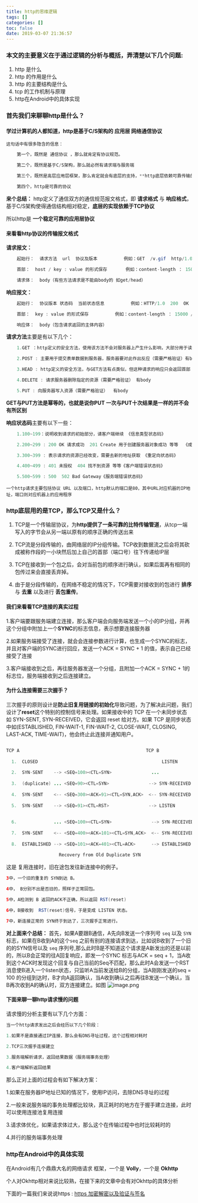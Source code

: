 ```yaml
---
title: http的思维逻辑
tags: []
categories: []
toc: false
date: 2019-03-07 21:36:57
---
```


### 本文的主要意义在于通过逻辑的分析与概括，弄清楚以下几个问题:
1. http 是什么
2. http 的作用是什么
3. http 的主要结构是什么
4. tcp 的工作机制与原理
5. http在Android中的具体实现


### 首先我们来聊聊http是什么？

#### 学过计算机的人都知道，http是基于C/S架构的 应用层 网络通信协议
<!--more-->
```	java
这句话中有很多隐含的信息：

	第一个，既然是 通信协议 ，那么就肯定有协议规范。

	第二个，既然是基于C/S架构，那么就必然有请求端与服务端

	第三个，既然是高层应用层框架，那么肯定就会有底层的支持，**http底层依赖可靠传输的TCP协议**

	第四个，http是可靠的协议

```

**来个总结：** http定义了通信双方的通信规范报文格式，即 **请求格式** 与  **响应格式**，基于C/S架构使得通信结构相对稳定，**底层的实现依赖于TCP协议**

所以http是 **一个稳定可靠的应用层协议**




#### 来看看http协议的传输报文格式


**请求报文：**

```java
	起始行：  请求方法  url  协议及版本  		例如：GET  /v.gif  http/1.0

	首部：	 host / key : value 的形式保存		例如：content-length ： 15000 / content-type ： image/gif等等

	请求体：  body（有些方法请求是不能由body的 如get/head）
```

**响应报文：**

```java
	起始行：  协议版本 状态码  当前状态信息  		例如：HTTP/1.0  200  OK

	首部：	 key : value 的形式保存			例如：content-length ： 15000 / content-type ： image/gif等等

	响应体：  body（包含请求返回的主体内容）
```

**请求方法**主要是有以下几个：

```java
	1.GET ：http定义的安全方法，使用该方法不会对服务器上产生什么影响，大部分用于读取服务器数据   没有body

	2.POST : 主要用于提交表单数据到服务器，服务器要对此作出反应（需要严格验证）有body

	3.HEAD : http定义的安全方法，与GET方法有点类似，但这种请求的响应只会返回首部 可用于对资源进行检查  没有body

	4.DELETE : 请求服务器删除指定的资源（需要严格验证） 有body

	5.PUT : 向服务器写入资源（需要严格验证）  有body
```
**GET与PUT方法是幂等的，也就是说你PUT 一次与PUT十次结果是一样的并不会有所区别**

**响应状态码**主要有以下一些：

```java
	1.100~199：说明收到请求的初始部分，请客户端继续 《信息类型状态码》

	2.200~299 : 200 OK 请求成功  201 Create 用于创建服务器对象成功 等等  《成功类型状态码》

	3.300~399 : 表示请求的资源已经改变，需要去新的地址获取 《重定向状态码》

	4.400~499 : 401 未授权  404 找不到资源 等等《客户端错误状态码》

	5.500~599 : 500  502 Bad Gateway《服务端错误状态码》
```

`一个http请求主要包括协议 URL 以及端口，http默认的端口是80，其中URL对应机器的IP地址，端口则对应机器上的应用程序`

### http底层用的是TCP，那么TCP又是什么？

1. TCP是一个传输层协议，为**http提供了一条可靠的比特传输管道**，从tcp一端写入的字节会从另一端以原有的顺序正确的传送出来

2. TCP流是分段传输的，由网络层的IP分组传输。TCP收到数据流之后会将其砍成被称作段的一小块然后加上自己的首部（端口号）往下传递给IP层

3. TCP在接收到一个包之后，会对当前包的顺序进行确认，如果后面再有相同的包传过来会直接丢弃掉。

4. 由于是分段传输的，在网络不稳定的情况下，TCP需要对接收到的包进行 **排序** 与 **去重** 以及进行 **丢包重传**。	

#### 我们来看看TCP连接的真实过程

1.客户端要跟服务端建立连接，那么客户端会向服务端发送一个小的IP分组，并再这个分组中附加上一个**SYNC**的标志信息，表示想要连接服务器

2.如果服务端接受了连接，就会会连接参数进行计算，也生成一个SYNC的标志，并且对客户端的SYNC进行回应，发送一个ACK = SYNC + 1 的值，表示自己已经接受了连接

3.客户端接收到之后，再往服务器发送一个分组，且附加一个ACK = SYNC + 1的标志位，服务端接收到之后连接建立。

#### 为什么连接需要三次握手？

三次握手的原则设计是**防止旧复用链接的初始化**导致问题，为了解决此问题，我们设计了**reset**这个特别的控制信号来处理。如果接收中的 TCP 在一个未同步状态如 SYN-SENT, SYN-RECEIVED，它会返回 reset 给对方。如果 TCP 是同步状态中如(ESTABLISHED, FIN-WAIT-1, FIN-WAIT-2, CLOSE-WAIT, CLOSING, LAST-ACK, TIME-WAIT)，他会终止此连接并通知用户。

```java

TCP A                                                TCP B
​
  1.  CLOSED                                               LISTEN
​
  2.  SYN-SENT    --> <SEQ=100><CTL=SYN>               ...
​
  3.  (duplicate) ... <SEQ=90><CTL=SYN>               --> SYN-RECEIVED
​
  4.  SYN-SENT    <-- <SEQ=300><ACK=91><CTL=SYN,ACK>  <-- SYN-RECEIVED
​
  5.  SYN-SENT    --> <SEQ=91><CTL=RST>               --> LISTEN
  
​
  6.              ... <SEQ=100><CTL=SYN>               --> SYN-RECEIVED
​
  7.  SYN-SENT    <-- <SEQ=400><ACK=101><CTL=SYN,ACK>  <-- SYN-RECEIVED
​
  8.  ESTABLISHED --> <SEQ=101><ACK=401><CTL=ACK>      --> ESTABLISHED
​
                    Recovery from Old Duplicate SYN
```

这是 复用连接时，旧在途包发往新连接中的例子。

```java
3中，一个旧的重复的 SYN到达 B。

4中， B分别不出是否旧的，照样子正常回包。

5中，A检测到 B 返回的ACK不正确，所以返回 RST(reset)

6中，B接收到  RST(reset)信号，于是变成 LISTEN 状态。

7中，新连接正常的 SYN终于到达了，三次握手正常进行。

```
**对上面来个总结：** 首先，如果A要跟B通信，A先向B发送一个序列号 `seq` 以及 `SYN` 标志，如果在B收到A的这个`seq` 之前有别的连接请求到达，比如说B收到了一个旧的的SYN信号以及 `seq` 序列号,那么此时B是不知道这个请求是A新发出的还是以前的，所以B会正常的往A回复响应，即发一个SYNC 标志与ACK = seq + 1，当A收到这个ACK时发现这个回复与自己当前的Seq不匹配，那么此时A会发送一个RST消息使B进入一个listen状态，只监听A当前发送给B的分组，当A刚刚发送的seq = 100 的分组到达时，B才向A返回确认，当A收到确认之后再往B发送一个确认，当B再次收到A的确认时，双方连接建立。如图
![image.png](/images/2019/03/08/1ff41a20-4149-11e9-a650-ffecf938c9ad.png)


#### 下面来聊一聊http请求慢的问题

请求慢的分析主要有以下几个方面：

```java
当一个http请求发出之后会经历以下几个阶段：

1.如果不是直接通过IP连接，那么会有DNS寻址过程，这个过程相对耗时

2.TCP三次握手连接建立

3.服务端解析请求，返回结果数据（服务端事务处理）

4.客户端解析返回结果

```

那么正对上面的过程会有如下解决方案：

1.如果在服务器IP地址已知的情况下，使用IP访问，去除DNS寻址的过程

2.一般来说服务端的事务处理都比较块，真正耗时的地方在于握手建立连接，此时可以使用连接池复用连接

3.请求体优化，如果请求体过大，那么这个在传输过程中也时比较耗时的

4.并行的服务端事务处理

### http在Android中的具体实现

在Android有几个鼎鼎大名的网络请求 框架，一个是 **Volly**，一个是 **Okhttp**

个人对Okhttp相对来说比较熟，在接下来的文章中会有对Okhttp的具体分析


下面的一篇我们来说说https : [https 加密解密以及验证与签名](https://brokeno.github.io/2019/03/08/https/)
